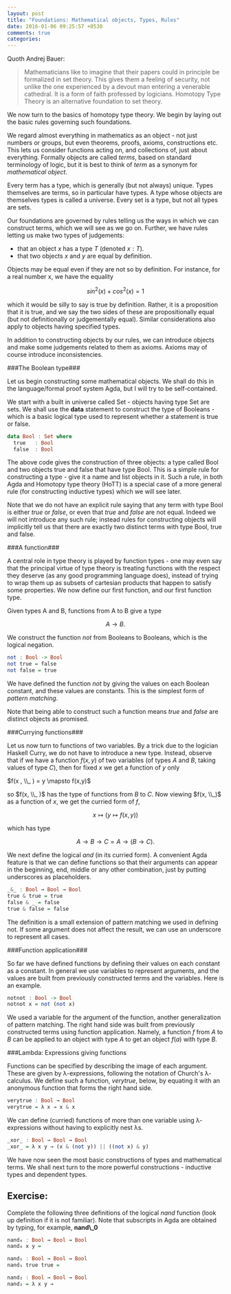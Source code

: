 ```yaml
---
layout: post
title: "Foundations: Mathematical objects, Types, Rules"
date: 2016-01-06 09:25:57 +0530
comments: true
categories:
---
```


Quoth Andrej Bauer:

> Mathematicians like to imagine that their papers could in principle be formalized in set theory. This gives them a feeling of security, not unlike the one experienced by a devout man entering a venerable cathedral. It is a form of faith professed by logicians. Homotopy Type Theory is an alternative foundation to set theory.

We now turn to the basics of homotopy type theory. We begin by laying out the basic rules governing such foundations.

We regard almost everything in mathematics as an object - not just numbers or groups, but even theorems, proofs, axioms, constructions etc.  This lets us consider functions acting on, and collections of, just about everything. Formally objects are called _terms_, based on standard terminology of logic, but it is best to think of _term_ as a synonym for _mathematical object_.

Every term has a type, which is generally (but not always) unique. Types themselves are terms, so in particular have types. A type whose objects are themselves types is called a universe. Every set is a type, but not all types are sets.

Our foundations are governed by rules telling us the ways in which we can construct terms, which we will see as we go on. Further, we have rules letting us make two types of judgements:

* that an object $x$ has a type $T$ (denoted $x : T$).
* that two objects $x$ and $y$ are equal by definition.

Objects may be equal even if they are not so by definition. For instance, for a real number x, we have the equality

$$sin^2(x) + cos^2(x) =1$$

which it would be silly to say is true by definition. Rather, it is a proposition that it is true, and we say the two sides of these are propositionally equal (but not definitionally or judgementally equal). Similar considerations also apply to objects having specified types.

In addition to constructing objects by our rules, we can introduce objects and make some judgements related to them as axioms. Axioms may of course introduce inconsistencies.

###The Boolean type###

Let us begin constructing some mathematical objects. We shall do this in the language/formal proof system Agda, but I will try to be self-contained.

We start with a built in universe called Set - objects having type Set are sets. We shall use the **data** statement to construct the type of Booleans - which is a basic logical type used to represent whether a statement is true or false.

``` haskell The Boolean type
data Bool : Set where
  true   : Bool
  false  : Bool
```

The above code gives the construction of three objects: a type called Bool and two objects true and false that have type Bool. This is a simple rule for constructing a type - give it a name and list objects in it. Such a rule, in both Agda and Homotopy type theory (HoTT) is a special case of a more general rule (for constructing inductive types) which we will see later.

Note that we do not have an explicit rule saying that any term with type Bool is either _true_ or _false_, or even that _true_ and _false_ are not equal. Indeed we will not introduce any such rule; instead rules for constructing objects will implicitly tell us that there are exactly two distinct terms with type Bool, true and false.

###A function###

A central role in type theory is played by function types - one may even say that the principal virtue of type theory is treating functions with the respect they deserve (as any good programming language does), instead of trying to wrap them up as subsets of cartesian products that happen to satisfy some properties. We now define our first function, and our first function type.

Given types A and B, functions from A to B give a type

$$A \to B.$$

We construct the function $not$ from Booleans to Booleans, which is the logical negation.

``` haskell Logical Not function
not : Bool -> Bool
not true = false
not false = true
```

We have defined the function _not_ by giving the values on each Boolean constant, and these values are constants. This is the simplest form of *pattern matching*.

Note that being able to construct such a function means $true$ and $false$ are distinct objects as promised.

###Currying functions###

Let us now turn to functions of two variables. By a trick due to the logician Haskell Curry, we do not have to introduce a new type. Instead, observe that if we have a function $f(x,y)$ of two variables (of types $A$ and $B$, taking values of type $C$), then for fixed $x$ we get a function of $y$ only

$f(x , \\_ ) = y \mapsto f(x,y)$

so $f(x, \\_ )$ has the type of functions from $B$ to $C$. Now viewing $f(x, \\_)$ as a function of $x$, we get the curried form of $f$,

$$x \mapsto (y \mapsto f(x,y))$$

which has type

$$A \to B \to C = A \to (B \to C).$$

We next define the logical _and_ (in its curried form). A convenient Agda feature is that we can define functions so that their arguments can appear in the beginning, end, middle or any other combination, just by putting underscores as placeholders.

``` haskell Logical And function
_&_ : Bool → Bool → Bool
true & true = true
false & _ = false
true & false = false
```

The definition is a small extension of pattern matching we used in defining not. If some argument does not affect the result, we can use an underscore to represent all cases.

###Function application###

So far we have defined functions by defining their values on each constant as a constant. In general we use variables to represent arguments, and the values are built from previously constructed terms and the variables. Here is an example.

``` haskell A function using function application
notnot : Bool -> Bool
notnot x = not (not x)
```

We used a variable for the argument of the function, another generalization of pattern matching. The right hand side was built from previously constructed terms using function application. Namely, a function $f$ from $A$ to $B$ can be applied to an object with type $A$ to get an object $f(a)$ with type $B$.

###Lambda: Expressions giving functions

Functions can be specified by describing the image of each argument. These are given by λ-expressions, following the notation of Church's λ-calculus. We define such a function, $verytrue$, below, by equating it with an anonymous function that forms the right hand side.

``` haskell A function using lambda
verytrue : Bool → Bool
verytrue = λ x → x & x
```

We can define (curried) functions of more than one variable using λ-expressions without having to explicitly nest λs.

``` haskell Logical "exclusive or" : nested lambdas
_xor_ : Bool → Bool → Bool
_xor_ = λ x y → (x & (not y)) || ((not x) & y)
```

We have now seen the most basic constructions of types and mathematical terms. We shall next turn to the more powerful constructions - inductive types and dependent types.

## Exercise:
Complete the following three definitions of the logical _nand_ function (look up definition if it is not familiar). Note that subscripts in Agda are obtained by typing, for example, **nand\\\_0**

``` haskell
nand₀ : Bool → Bool → Bool
nand₀ x y =

nand₁ : Bool → Bool → Bool
nand₁ true true =  

nand₂ : Bool → Bool → Bool
nand₂ = λ x y →
```
